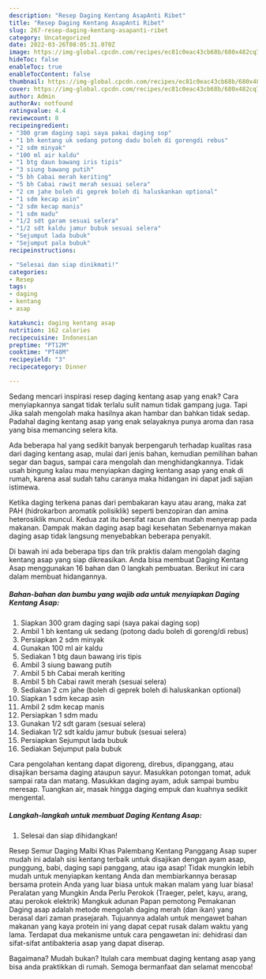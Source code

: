 ```yaml
---
description: "Resep Daging Kentang AsapAnti Ribet"
title: "Resep Daging Kentang AsapAnti Ribet"
slug: 267-resep-daging-kentang-asapanti-ribet
category: Uncategorized
date: 2022-03-26T08:05:31.070Z
image: https://img-global.cpcdn.com/recipes/ec81c0eac43cb68b/680x482cq70/daging-kentang-asap-foto-resep-utama.jpg
hideToc: false
enableToc: true
enableTocContent: false
thumbnail: https://img-global.cpcdn.com/recipes/ec81c0eac43cb68b/680x482cq70/daging-kentang-asap-foto-resep-utama.jpg
cover: https://img-global.cpcdn.com/recipes/ec81c0eac43cb68b/680x482cq70/daging-kentang-asap-foto-resep-utama.jpg
author: Admin
authorAv: notfound
ratingvalue: 4.4
reviewcount: 8
recipeingredient:
- "300 gram daging sapi saya pakai daging sop"
- "1 bh kentang uk sedang potong dadu boleh di gorengdi rebus"
- "2 sdm minyak"
- "100 ml air kaldu"
- "1 btg daun bawang iris tipis"
- "3 siung bawang putih"
- "5 bh Cabai merah keriting"
- "5 bh Cabai rawit merah sesuai selera"
- "2 cm jahe boleh di geprek boleh di haluskankan optional"
- "1 sdm kecap asin"
- "2 sdm kecap manis"
- "1 sdm madu"
- "1/2 sdt garam sesuai selera"
- "1/2 sdt kaldu jamur bubuk sesuai selera"
- "Sejumput lada bubuk"
- "Sejumput pala bubuk"
recipeinstructions:

- "Selesai dan siap dinikmati!"
categories:
- Resep
tags:
- daging
- kentang
- asap

katakunci: daging kentang asap 
nutrition: 162 calories
recipecuisine: Indonesian
preptime: "PT12M"
cooktime: "PT48M"
recipeyield: "3"
recipecategory: Dinner

---
```



Sedang mencari inspirasi resep daging kentang asap yang enak? Cara menyiapkannya sangat tidak terlalu sulit namun tidak gampang juga. Tapi Jika salah mengolah maka hasilnya akan hambar dan bahkan tidak sedap. Padahal daging kentang asap yang enak selayaknya punya aroma dan rasa yang bisa memancing selera kita.


Ada beberapa hal yang sedikit banyak berpengaruh terhadap kualitas rasa dari daging kentang asap, mulai dari jenis bahan, kemudian pemilihan bahan segar dan bagus, sampai cara mengolah dan menghidangkannya. Tidak usah bingung kalau mau menyiapkan daging kentang asap yang enak di rumah, karena asal sudah tahu caranya maka hidangan ini dapat jadi sajian istimewa.

Ketika daging terkena panas dari pembakaran kayu atau arang, maka zat PAH (hidrokarbon aromatik polisiklik) seperti benzopiran dan amina heterosiklik muncul. Kedua zat itu bersifat racun dan mudah menyerap pada makanan. Dampak makan daging asap bagi kesehatan Sebenarnya makan daging asap tidak langsung menyebabkan beberapa penyakit.


Di bawah ini ada beberapa tips dan trik praktis dalam mengolah daging kentang asap yang siap dikreasikan. Anda bisa membuat Daging Kentang Asap menggunakan 16 bahan dan 0 langkah pembuatan. Berikut ini cara dalam membuat hidangannya.

<!--inarticleads1-->

##### Bahan-bahan dan bumbu yang wajib ada untuk menyiapkan Daging Kentang Asap:

1. Siapkan 300 gram daging sapi (saya pakai daging sop)
1. Ambil 1 bh kentang uk sedang (potong dadu boleh di goreng/di rebus)
1. Persiapkan 2 sdm minyak
1. Gunakan 100 ml air kaldu
1. Sediakan 1 btg daun bawang iris tipis
1. Ambil 3 siung bawang putih
1. Ambil 5 bh Cabai merah keriting
1. Ambil 5 bh Cabai rawit merah (sesuai selera)
1. Sediakan 2 cm jahe (boleh di geprek boleh di haluskankan optional)
1. Siapkan 1 sdm kecap asin
1. Ambil 2 sdm kecap manis
1. Persiapkan 1 sdm madu
1. Gunakan 1/2 sdt garam (sesuai selera)
1. Sediakan 1/2 sdt kaldu jamur bubuk (sesuai selera)
1. Persiapkan Sejumput lada bubuk
1. Sediakan Sejumput pala bubuk


Cara pengolahan kentang dapat digoreng, direbus, dipanggang, atau disajikan bersama daging ataupun sayur. Masukkan potongan tomat, aduk sampai rata dan matang. Masukkan daging ayam, aduk sampai bumbu meresap. Tuangkan air, masak hingga daging empuk dan kuahnya sedikit mengental. 

<!--inarticleads2-->

##### Langkah-langkah untuk membuat Daging Kentang Asap:


1. Selesai dan siap dihidangkan!

Resep Semur Daging Malbi Khas Palembang Kentang Panggang Asap super mudah ini adalah sisi kentang terbaik untuk disajikan dengan ayam asap, punggung, babi, daging sapi panggang, atau iga asap! Tidak mungkin lebih mudah untuk menyiapkan kentang Anda dan membiarkannya berasap bersama protein Anda yang luar biasa untuk makan malam yang luar biasa! Peralatan yang Mungkin Anda Perlu Perokok (Traeger, pelet, kayu, arang, atau perokok elektrik) Mangkuk adunan Papan pemotong Pemakanan Daging asap adalah metode mengolah daging merah (dan ikan) yang berasal dari zaman prasejarah. Tujuannya adalah untuk mengawet bahan makanan yang kaya protein ini yang dapat cepat rusak dalam waktu yang lama. Terdapat dua mekanisme untuk cara pengawetan ini: dehidrasi dan sifat-sifat antibakteria asap yang dapat diserap. 

Bagaimana? Mudah bukan? Itulah cara membuat daging kentang asap yang bisa anda praktikkan di rumah. Semoga bermanfaat dan selamat mencoba!

